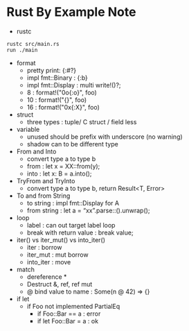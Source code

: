 # Rust By Example Note

* rustc
```
rustc src/main.rs
run ./main
```
* format
    * pretty print: {:#?}
    * impl fmt::Binary : {:b}
    * impl fmt::Display : multi write!()?;
    * 8 : format!("0o{:o}", foo)
    * 10 : format!("{}", foo)
    * 16 : format!("0x{:X}", foo)
* struct
    * three types : tuple/ C struct / field less
* variable
    * unused should be prefix with underscore (no warning)
    * shadow can to be different type
* From and Into
    * convert type a to type b
    * from : let x = XX::from(y);
    * into : let x: B = a.into();
* TryFrom and TryInto
    * convert type a to type b, return Result<T, Error>
* To and from String
    * to string : impl fmt::Display for A
    * from string : let a = “xx”.parse::<A>().unwrap();
* loop
    * label : can out target label loop
    * break with return value : break value;
* iter() vs iter_mut() vs into_iter()
    * iter : borrow
    * iter_mut : mut borrow
    * into_iter : move
* match
    * dereference *
    * Destruct &, ref, ref mut
    * @ bind value to name : Some(n @ 42) => {}
* if let
    * if Foo not implemented PartialEq
        * if Foo::Bar == a : error
        * if let Foo::Bar = a : ok